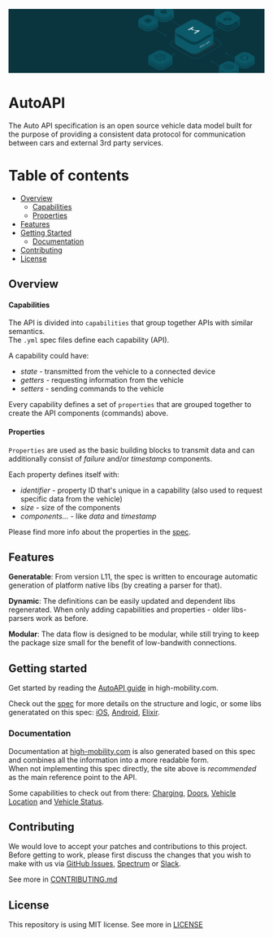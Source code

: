 ![Auto API](https://github.com/highmobility/auto-api/blob/master/assets/autoapi-header.png?raw=true)

# AutoAPI

The Auto API specification is an open source vehicle data model built for the purpose of providing a consistent data protocol for communication between cars and external 3rd party services.  


Table of contents
=================
<!--ts-->
   * [Overview](#overview)
      * [Capabilities](#capabilities)
      * [Properties](#properties)
   * [Features](#features)
   * [Getting Started](#getting-started)
      * [Documentation](#documentation)
   * [Contributing](#contributing)
   * [License](#license)
<!--te-->


## Overview 

#### Capabilities

The API is divided into `capabilities` that group together APIs with similar semantics.  
The `.yml` spec files define each capability (API). 

A capability could have:  

- *state* - transmitted from the vehicle to a connected device
- *getters* - requesting information from the vehicle
- *setters* - sending commands to the vehicle

Every capability defines a set of `properties` that are grouped together to create the API components (commands) above.

#### Properties

`Properties` are used as the basic building blocks to transmit data and can additionally consist of *failure* and/or *timestamp* components.  

Each property defines itself with:  

- *identifier* - property ID that's unique in a capability (also used to request specific data from the vehicle)
- *size* - size of the components
- *components...* - like *data* and *timestamp*


Please find more info about the properties in the [spec](https://github.com/highmobility/auto-api/tree/master/SPEC.md#properties).



## Features

**Generatable**: From version L11, the spec is written to encourage automatic generation of platform native libs (by creating a parser for that).

**Dynamic**: The definitions can be easily updated and dependent libs regenerated. When only adding capabilities and properties - older libs-parsers work as before.

**Modular**: The data flow is designed to be modular, while still trying to keep the package size small for the benefit of low-bandwith connections.


## Getting started

Get started by reading the [AutoAPI guide](https://high-mobility.com/learn/tutorials/getting-started/auto-api-guide/) in high-mobility.com.  

Check out the [spec](https://github.com/highmobility/auto-api/tree/master/SPEC.md) for more details on the structure and logic, or some libs generatated on this spec: [iOS](https://github.com/highmobility/auto-api-swift), [Android](https://github.com/highmobility/hm-java-auto-api), [Elixir](https://github.com/highmobility/hm-auto-api-elixir).  


### Documentation

Documentation at [high-mobility.com](https://high-mobility.com/learn/) is also generated based on this spec and combines all the information into a more readable form.  
When not implementing this spec directly, the site above is *recommended* as the main reference point to the API.

Some capabilities to check out from there: [Charging](https://high-mobility.com/learn/documentation/auto-api/chassis/charging/), [Doors](https://high-mobility.com/learn/documentation/auto-api/digital-key/doors/), [Vehicle Location](https://high-mobility.com/learn/documentation/auto-api/points-of-interest/vehicle-location/) and [Vehicle Status](https://high-mobility.com/learn/documentation/auto-api/api-structure/vehicle-status/).


## Contributing

We would love to accept your patches and contributions to this project. Before getting to work, please first discuss the changes that you wish to make with us via [GitHub Issues](https://github.com/highmobility/auto-api/issues), [Spectrum](https://spectrum.chat/high-mobility/) or [Slack](https://slack.high-mobility.com/).

See more in [CONTRIBUTING.md](https://github.com/highmobility/auto-api/tree/master/CONTRIBUTING.md)


## License

This repository is using MIT license. See more in [LICENSE](https://github.com/highmobility/auto-api/tree/master/LICENSE)

